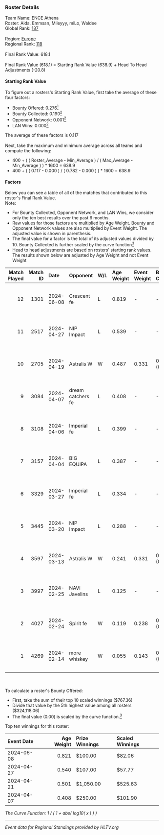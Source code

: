 ### Roster Details<br />
Team Name: ENCE Athena<br />
Roster: Aida, Emmsan, Mileyyy, miLo, Waldee<br />
Global Rank: [187](../standings_global.md)<br />
<br />
Region: [Europe]( ../standings_europe.md)<br />
Regional Rank: [118]( ../standings_europe.md)<br />
<br />
Final Rank Value:  618.1<br />
<br />
Final Rank Value (618.1) = Starting Rank Value (638.9) + Head To Head Adjustments (-20.8)<br />

#### Starting Rank Value<br />
To figure out a rosters's Starting Rank Value, first take the average of these four factors:<br />
- Bounty Offered: 0.276[<sup>1</sup>](#table2)
- Bounty Collected: 0.190[<sup>2</sup>](#table1)
- Opponent Network: 0.001[<sup>2</sup>](#table1)
- LAN Wins: 0.000[<sup>2</sup>](#table1)

The average of these factors is 0.117<br />
<br />
Next, take the maximum and minimum average across all teams and compute the following:<br />
- 400 + ( ( Roster_Average - Min_Average ) / ( Max_Average - Min_Average ) ) * 1600 = 638.9
- 400 + ( ( 0.117 - 0.000 ) / ( 0.782 - 0.000 ) ) * 1600 = 638.9


#### Factors<br />
Below you can see a table of all of the matches that contributed to this roster's Final Rank Value.<br />
Note:<br />

- For Bounty Collected, Opponent Network, and LAN Wins, we consider only the ten best results over the past 6 months.
- Raw values for those factors are multiplied by Age Weight. Bounty and Opponent Network values are also multiplied by Event Weight. The adjusted value is shown in parenthesis.
- The final value for a factor is the total of its adjusted values divided by 10. Bounty Collected is further scaled by the curve function[<sup>3</sup>](#curveFunction)
- Head to head adjustments are based on rosters' starting rank values. The results shown below are adjusted by Age Weight and not Event Weight
<span id="table1"></span><br />


| Match Played | Match ID | Date       | Opponent          | W/L | Age Weight | Event Weight | Bounty Collected | Opponent Network | LAN Wins  | H2H Adj. | Roster                              |
| -: | -: | :- | :- | :- | :- | :- | :- | :- | :- | -: | :- |
|           12 |     1301 | 2024-06-08 | Crescent fe       | L   | 0.819      | -            | -                | -                | -         |   -11.77 | Aida, Emmsan, Mileyyy, miLo, Waldee |
|           11 |     2517 | 2024-04-27 | NIP Impact        | L   | 0.539      | -            | -                | -                | -         |    -6.42 | Aida, Emmsan, miLo, Waldee, xia     |
|           10 |     2705 | 2024-04-19 | Astralis W        | W   | 0.487      | 0.331        | 0.001 (0.000)    | 0.021 (0.003)    | 0 (0.000) |     7.19 | Aida, Emmsan, miLo, Waldee, xia     |
|            9 |     3084 | 2024-04-07 | dream catchers fe | L   | 0.408      | -            | -                | -                | -         |    -5.02 | Aida, Emmsan, miLo, Waldee, xia     |
|            8 |     3108 | 2024-04-06 | Imperial fe       | L   | 0.399      | -            | -                | -                | -         |    -1.21 | Aida, Emmsan, miLo, Waldee, xia     |
|            7 |     3157 | 2024-04-04 | BIG EQUIPA        | L   | 0.387      | -            | -                | -                | -         |    -4.01 | Aida, Emmsan, miLo, Waldee, xia     |
|            6 |     3329 | 2024-03-27 | Imperial fe       | L   | 0.334      | -            | -                | -                | -         |    -1.05 | Aida, Emmsan, miLo, Waldee, xia     |
|            5 |     3445 | 2024-03-20 | NIP Impact        | L   | 0.288      | -            | -                | -                | -         |    -3.78 | Aida, Emmsan, miLo, Waldee, xia     |
|            4 |     3597 | 2024-03-13 | Astralis W        | W   | 0.241      | 0.331        | 0.002 (0.000)    | 0.064 (0.005)    | 0 (0.000) |     3.98 | Aida, Emmsan, miLo, Waldee, xia     |
|            3 |     3997 | 2024-02-25 | NAVI Javelins     | L   | 0.125      | -            | -                | -                | -         |    -1.07 | Aida, Emmsan, miLo, Waldee, xia     |
|            2 |     4027 | 2024-02-24 | Spirit fe         | W   | 0.119      | 0.238        | 0.005 (0.000)    | 0.141 (0.004)    | 0 (0.000) |     2.01 | Aida, Emmsan, miLo, Waldee, xia     |
|            1 |     4269 | 2024-02-14 | more whiskey      | W   | 0.055      | 0.143        | 0.000 (0.000)    | 0.000 (0.000)    | 0 (0.000) |     0.36 | Aida, Emmsan, miLo, Waldee, xia     |

<br />
<span id="table2"></span><br />
To calculate a roster's Bounty Offered:<br />

- First, take the sum of their top 10 scaled winnings ($767.36)
- Divide that value by the 5th highest value among all rosters ($324,118.06)
- The final value (0.00) is scaled by the curve function.[<sup>3</sup>](#curveFunction)

Top ten winnings for this roster:<br />

| Event Date | Age Weight | Prize Winnings | Scaled Winnings |
| :- | -: | :- | :- |
| 2024-06-08 |      0.821 | $100.00        | $82.06          |
| 2024-04-27 |      0.540 | $107.00        | $57.77          |
| 2024-04-21 |      0.501 | $1,050.00      | $525.63         |
| 2024-04-07 |      0.408 | $250.00        | $101.90         |


<span id="curveFunction"></span>_The Curve Function: 1 / ( 1 + abs( log10( x ) ) )_<br />

---
_Event data for Regional Standings provided by HLTV.org_<br />
